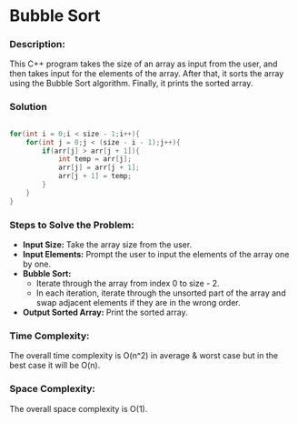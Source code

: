 # Bubble Sort

### Description:
This C++ program takes the size of an array as input from the user, and then takes input for the elements of the array. After that, it sorts the array using the Bubble Sort algorithm. Finally, it prints the sorted array.

### Solution

```cpp

for(int i = 0;i < size - 1;i++){
    for(int j = 0;j < (size - i - 1);j++){
        if(arr[j] > arr[j + 1]){
            int temp = arr[j];
            arr[j] = arr[j + 1];
            arr[j + 1] = temp;
        }
    }
}

```

### Steps to Solve the Problem:
- **Input Size:** Take the array size from the user.
- **Input Elements:** Prompt the user to input the elements of the array one by one.
- **Bubble Sort:**
    - Iterate through the array from index 0 to size - 2.
    - In each iteration, iterate through the unsorted part of the array and swap adjacent elements if they are in the wrong order.
- **Output Sorted Array:** Print the sorted array.

### Time Complexity:
The overall time complexity is O(n^2) in average & worst case but in the best case it will be O(n).

### Space Complexity:
The overall space complexity is O(1).

